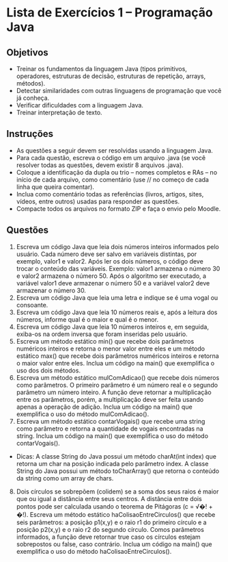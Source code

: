 # Lista de Exercícios 1 – Programação Java
## Objetivos
- Treinar os fundamentos da linguagem Java (tipos primitivos, operadores, estruturas
de decisão, estruturas de repetição, arrays, métodos).
- Detectar similaridades com outras linguagens de programação que você já conheça.
- Verificar dificuldades com a linguagem Java.
- Treinar interpretação de texto.
## Instruções
- As questões a seguir devem ser resolvidas usando a linguagem Java.
- Para cada questão, escreva o código em um arquivo .java (se você resolver todas as questões, devem existir 8 arquivos .java).
- Coloque a identificação da dupla ou trio – nomes completos e RAs – no início de
cada arquivo, como comentário (use // no começo de cada linha que queira comentar).
- Inclua como comentário todas as referências (livros, artigos, sites, vídeos, entre outros) usadas para responder as questões.
- Compacte todos os arquivos no formato ZIP e faça o envio pelo Moodle.
## Questões
1. Escreva um código Java que leia dois números inteiros informados pelo usuário. Cada número deve ser salvo em variáveis distintas, por exemplo, valor1 e valor2. Após ler os dois números, o código deve trocar o conteúdo das variáveis.
Exemplo: valor1 armazena o número 30 e valor2 armazena o número 50. Após o algoritmo ser executado, a variável valor1 deve armazenar o número 50 e a variável valor2 deve armazenar o número 30.
2. Escreva um código Java que leia uma letra e indique se é uma vogal ou consoante.
3. Escreva um código Java que leia 10 números reais e, após a leitura dos números, informe qual é o maior e qual é o menor.
4. Escreva um código Java que leia 10 números inteiros e, em seguida, exiba-os na ordem inversa que foram inseridas pelo usuário.
5. Escreva um método estático min() que recebe dois parâmetros numéricos inteiros e retorna o menor valor entre eles e um método estático max() que recebe dois parâmetros numéricos inteiros e retorna o maior valor entre eles. Inclua um código na main() que exemplifica o uso dos dois métodos.
6. Escreva um método estático mulComAdicao() que recebe dois números como parâmetros. O primeiro parâmetro é um número real e o segundo parâmetro um
número inteiro. A função deve retornar a multiplicação entre os parâmetros,
porém, a multiplicação deve ser feita usando apenas a operação de adição.
Inclua um código na main() que exemplifica o uso do método mulComAdicao().
7. Escreva um método estático contarVogais() que recebe uma string como parâmetro e retorna a quantidade de vogais encontradas na string. Inclua um código na main() que exemplifica o uso do método contarVogais().
- Dicas:
A classe String do Java possui um método charAt(int index) que retorna um char na posição indicada pelo parâmetro index.
A classe String do Java possui um método toCharArray() que retorna o conteúdo da string como um array de chars.
8. Dois círculos se sobrepõem (colidem) se a soma dos seus raios é maior que ou igual a distância entre seus centros. A distância entre dois pontos pode ser calculada usando o teorema de Pitágoras (c = √�! + �!). Escreva um método estático haColisaoEntreCirculos() que recebe seis parâmetros: a posição p1(x,y) e o raio r1 do primeiro círculo e a posição p2(x,y) e o raio r2 do segundo círculo. Comos parâmetros informados, a função deve retornar true caso os círculos estejam
sobrepostos ou false, caso contrário. Inclua um código na main() que exemplifica o uso do método haColisaoEntreCirculos().